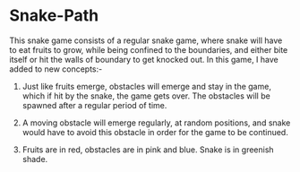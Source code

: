 # Snake-Path

This snake game consists of a regular snake game, where snake will have to eat fruits to grow, while being confined to the boundaries, and either bite itself or hit the walls of boundary to get knocked out. In this game, I have added to new concepts:-
1. Just like fruits emerge, obstacles will emerge and stay in the game, which if hit by the snake, the game gets over. The obstacles will be spawned after a regular period of time.
2. A moving obstacle will emerge regularly, at random positions, and snake would have to avoid this obstacle in order for the game to be continued.

3. Fruits are in red, obstacles are in pink and blue. Snake is in greenish shade.
